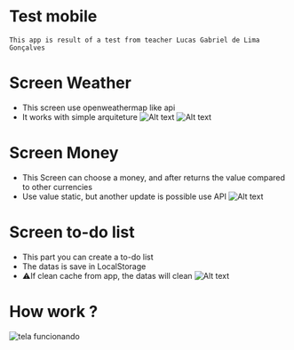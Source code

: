 # Test mobile

    This app is result of a test from teacher Lucas Gabriel de Lima Gonçalves

# Screen Weather

- This screen use openweathermap like api
- It works with simple arquiteture
  ![Alt text](image-1.png)
  ![Alt text](image-2.png)

# Screen Money

- This Screen can choose a money, and after returns the value compared to other currencies
- Use value static, but another update is possible use API
  ![Alt text](image-3.png)

# Screen to-do list

- This part you can create a to-do list
- The datas is save in LocalStorage
- ⚠️If clean cache from app, the datas will clean
  ![Alt text](image.png)

# How work ?

![tela funcionando](screenwork.gif)
